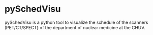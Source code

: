 # pySchedVisu
pySchedVisu is a python tool to visualize the schedule of the scanners (PET/CT/SPECT) of the department of nuclear medicine at the CHUV.
